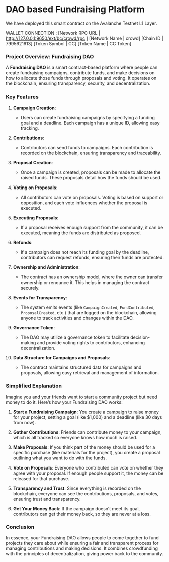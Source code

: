 <h1>DAO based Fundraising Platform</h1>

We have deployed this smart contract on the Avalanche Testnet L1 Layer.

WALLET CONNECTION :
[Network RPC URL | http://127.0.0.1:9650/ext/bc/crowd/rpc ]
[Network Name    | crowd]
[Chain ID        | 7995621613]
[Token Symbol    | CC]
[Token Name      | CC Token]



### Project Overview: Fundraising DAO

A **Fundraising DAO** is a smart contract-based platform where people can create fundraising campaigns, contribute funds, and make decisions on how to allocate those funds through proposals and voting. It operates on the blockchain, ensuring transparency, security, and decentralization.

### Key Features

1. **Campaign Creation**:
   - Users can create fundraising campaigns by specifying a funding goal and a deadline. Each campaign has a unique ID, allowing easy tracking.

2. **Contributions**:
   - Contributors can send funds to campaigns. Each contribution is recorded on the blockchain, ensuring transparency and traceability.

3. **Proposal Creation**:
   - Once a campaign is created, proposals can be made to allocate the raised funds. These proposals detail how the funds should be used.

4. **Voting on Proposals**:
   - All contributors can vote on proposals. Voting is based on support or opposition, and each vote influences whether the proposal is executed.

5. **Executing Proposals**:
   - If a proposal receives enough support from the community, it can be executed, meaning the funds are distributed as proposed.

6. **Refunds**:
   - If a campaign does not reach its funding goal by the deadline, contributors can request refunds, ensuring their funds are protected.

7. **Ownership and Administration**:
   - The contract has an ownership model, where the owner can transfer ownership or renounce it. This helps in managing the contract securely.

8. **Events for Transparency**:
   - The system emits events (like `CampaignCreated`, `FundContributed`, `ProposalCreated`, etc.) that are logged on the blockchain, allowing anyone to track activities and changes within the DAO.

9. **Governance Token**:
   - The DAO may utilize a governance token to facilitate decision-making and provide voting rights to contributors, enhancing decentralization.

10. **Data Structure for Campaigns and Proposals**:
    - The contract maintains structured data for campaigns and proposals, allowing easy retrieval and management of information.

### Simplified Explanation

Imagine you and your friends want to start a community project but need money to do it. Here’s how your Fundraising DAO works:

1. **Start a Fundraising Campaign**: You create a campaign to raise money for your project, setting a goal (like $1,000) and a deadline (like 30 days from now).

2. **Gather Contributions**: Friends can contribute money to your campaign, which is all tracked so everyone knows how much is raised.

3. **Make Proposals**: If you think part of the money should be used for a specific purchase (like materials for the project), you create a proposal outlining what you want to do with the funds.

4. **Vote on Proposals**: Everyone who contributed can vote on whether they agree with your proposal. If enough people support it, the money can be released for that purchase.

5. **Transparency and Trust**: Since everything is recorded on the blockchain, everyone can see the contributions, proposals, and votes, ensuring trust and transparency.

6. **Get Your Money Back**: If the campaign doesn’t meet its goal, contributors can get their money back, so they are never at a loss.

### Conclusion

In essence, your Fundraising DAO allows people to come together to fund projects they care about while ensuring a fair and transparent process for managing contributions and making decisions. It combines crowdfunding with the principles of decentralization, giving power back to the community.



